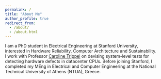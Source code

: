 ```yaml
---
permalink: /
title: "About Me"
author_profile: true
redirect_from: 
  - /about/
  - /about.html
---
```


I am a PhD student in Electrical Engineering at Stanford University, interested in Hardware Reliability, Computer Architecture and Sustainability. I work with Professor [Caroline Trippel](https://cs.stanford.edu/people/trippel/) on devising system-level tests for detecting hardware defects in datacenter CPUs. Before joining Stanford, I completed my MEng in Electrical and Computer Engineering at the National Technical University of Athens (NTUA), Greece.
